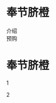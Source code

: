 
<html>
<body>

<div id="header">
</h1 align="center"></h1><h1>奉节脐橙</h1>
</div>

<div id="nav">
介绍<br>
预购<br>
</div>

<div id="section">
<h1>奉节脐橙</h1>
<p>
1
</p>
<p>
2
</p>
</div>
